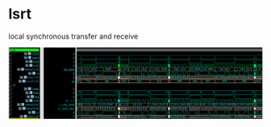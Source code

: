 # lsrt
local synchronous transfer and receive 

![format](https://github.com/BHa2R00/lsrt/blob/main/20240415025620_1285x363_scrot.png)
